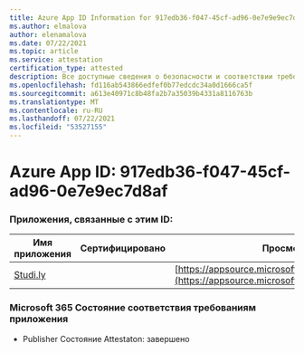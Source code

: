```yaml
---
title: Azure App ID Information for 917edb36-f047-45cf-ad96-0e7e9e9ec7d8af
ms.author: elmalova
author: elenamalova
ms.date: 07/22/2021
ms.topic: article
ms.service: attestation
certification_type: attested
description: Все доступные сведения о безопасности и соответствии требованиям для 917edb36-f047-45cf-ad96-0e7e9e9ec7d8af.
ms.openlocfilehash: fd116ab543866edfef0b77edcdc34a0d1666ca5f
ms.sourcegitcommit: a613e40971c8b48fa2b7a35039b4331a8116763b
ms.translationtype: MT
ms.contentlocale: ru-RU
ms.lasthandoff: 07/22/2021
ms.locfileid: "53527155"
---
```

# <a name="azure-app-id-917edb36-f047-45cf-ad96-0e7e9ec7d8af"></a>Azure App ID: 917edb36-f047-45cf-ad96-0e7e9ec7d8af


### <a name="apps-associated-with-this-id"></a>Приложения, связанные с этим ID:
| **Имя приложения** | **Сертифицировано** | **Просмотр в AppSource** |
|--------------|---------------|-----------------------|
| [Studi.ly](https://docs.microsoft.com/microsoft-365-app-certification/forward/WA200001668) |  | [https://appsource.microsoft.com/product/office/WA200001668](https://appsource.microsoft.com/product/office/WA200001668) |

### <a name="microsoft-365-app-compliance-status"></a>Microsoft 365 Состояние соответствия требованиям приложения
- Publisher Состояние Attestaton: завершено
